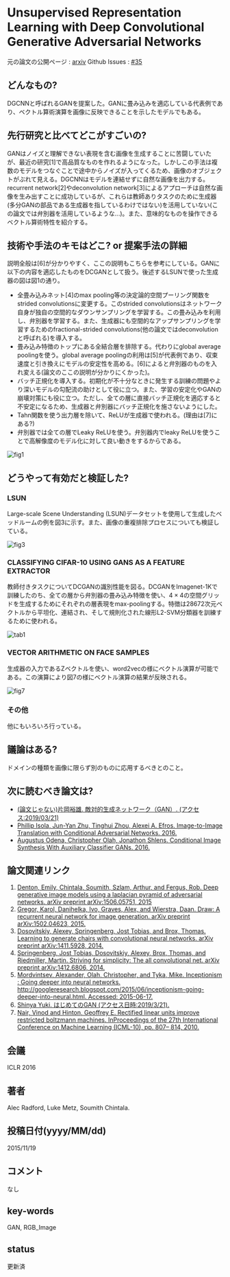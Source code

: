 # Unsupervised Representation Learning with Deep Convolutional Generative Adversarial Networks

元の論文の公開ページ : [arxiv](https://arxiv.org/abs/1511.06434)
Github Issues : [#35](https://github.com/Obarads/obarads.github.io/issues/35)

## どんなもの?
DGCNNと呼ばれるGANを提案した。GANに畳み込みを適応している代表例であり、ベクトル算術演算を画像に反映できることを示したモデルでもある。

## 先行研究と比べてどこがすごいの?
GANはノイズと理解できない表現を含む画像を生成することに苦闘していたが、最近の研究[1]で高品質なものを作れるようになった。しかしこの手法は複数のモデルをつなぐことで途中からノイズが入ってくるため、画像のオブジェクトがぶれて見える。DGCNNはモデルを連結せずに自然な画像を出力する。recurrent network[2]やdeconvolution network[3]によるアプローチは自然な画像を生み出すことに成功しているが、これらは教師ありタスクのために生成器(多分GANの部品である生成器を指しているわけではない)を活用していない(この論文では弁別器を活用しているような...)。また、意味的なものを操作できるベクトル算術特性を紹介する。

## 技術や手法のキモはどこ? or 提案手法の詳細
説明全般は[6]が分かりやすく、ここの説明もこちらを参考にしている。GANに以下の内容を適応したものをDCGANとして扱う。後述するLSUNで使った生成器の図は図1の通り。
- 全畳み込みネット[4]のmax pooling等の決定論的空間プーリング関数をstrided convolutionsに変更する。このstrided convolutionsはネットワーク自身が独自の空間的なダウンサンプリングを学習する。この畳み込みを利用し、弁別器を学習する。また、生成器にも空間的なアップサンプリングを学習するためのfractional-strided convolutions(他の論文ではdeconvolutionと呼ばれる)を導入する。
- 畳み込み特徴のトップにある全結合層を排除する。代わりにglobal average poolingを使う。global average poolingの利用は[5]が代表例であり、収束速度と引き換えにモデルの安定性を高める。[6]によると弁別器のものを入れ変える(論文のここの説明が分かりにくかった)。
- バッチ正規化を導入する。初期化が不十分なときに発生する訓練の問題やより深いモデルの勾配流の助けとして役に立つ。また、学習の安定化やGANの崩壊対策にも役に立つ。ただし、全ての層に直接バッチ正規化を適応すると不安定になるため、生成器と弁別器にバッチ正規化を施さないようにした。
- Tahn関数を使う出力層を除いて、ReLUが生成器で使われる。(理由は[7]にある?)
- 弁別器では全ての層でLeaky ReLUを使う。弁別器内でleaky ReLUを使うことで高解像度のモデル化に対して良い動きをするからである。

![fig1](img/URLwDCGAN/fig1.png)

## どうやって有効だと検証した?
### LSUN
Large-scale Scene Understanding (LSUN)データセットを使用して生成したベッドルームの例を図3に示す。また、画像の重複排除プロセスについても検証している。

![fig3](img/URLwDCGAN/fig3.png)

### CLASSIFYING CIFAR-10 USING GANS AS A FEATURE EXTRACTOR
教師付きタスクについてDCGANの識別性能を図る。DCGANをImagenet-1Kで訓練したのち、全ての層から弁別器の畳み込み特徴を使い、$4\times 4$の空間グリッドを生成するためにそれぞれの層表現をmax-poolingする。特徴は28672次元ベクトルから平坦化、連結され、そして規則化された線形L2-SVM分類器を訓練するために使われる。

![tab1](img/URLwDCGAN/tab1.png)

### VECTOR ARITHMETIC ON FACE SAMPLES
生成器の入力であるZベクトルを使い、word2vecの様にベクトル演算が可能である。この演算により図7の様にベクトル演算の結果が反映される。

![fig7](img/URLwDCGAN/fig7.png)

### その他
他にもいろいろ行っている。

## 議論はある?
ドメインの種類を画像に限らず別のものに応用するべきとのこと。

## 次に読むべき論文は?
- [(論文じゃない)片岡裕雄. 敵対的生成ネットワーク（GAN）. (アクセス:2019/03/21)](https://www.slideshare.net/cvpaperchallenge/gan-133159239)
- [Phillip Isola, Jun-Yan Zhu, Tinghui Zhou, Alexei A. Efros. Image-to-Image Translation with Conditional Adversarial Networks. 2016.](https://arxiv.org/abs/1611.07004)
- [Augustus Odena, Christopher Olah, Jonathon Shlens. Conditional Image Synthesis With Auxiliary Classifier GANs. 2016.](https://arxiv.org/abs/1610.09585)

## 論文関連リンク
1. [Denton, Emily, Chintala, Soumith, Szlam, Arthur, and Fergus, Rob. Deep generative image models using a laplacian pyramid of adversarial networks. arXiv preprint arXiv:1506.05751, 2015](https://arxiv.org/abs/1506.05751)
2. [Gregor, Karol, Danihelka, Ivo, Graves, Alex, and Wierstra, Daan. Draw: A recurrent neural network for image generation. arXiv preprint arXiv:1502.04623, 2015.](https://arxiv.org/abs/1502.04623)
3. [Dosovitskiy, Alexey, Springenberg, Jost Tobias, and Brox, Thomas. Learning to generate chairs with convolutional neural networks. arXiv preprint arXiv:1411.5928, 2014.](https://arxiv.org/abs/1411.5928)
4. [Springenberg, Jost Tobias, Dosovitskiy, Alexey, Brox, Thomas, and Riedmiller, Martin. Striving for simplicity: The all convolutional net. arXiv preprint arXiv:1412.6806, 2014.](https://arxiv.org/abs/1412.6806)
5. [Mordvintsev, Alexander, Olah, Christopher, and Tyka, Mike. Inceptionism : Going deeper into neural networks. http://googleresearch.blogspot.com/2015/06/inceptionism-going-deeper-into-neural.html. Accessed: 2015-06-17.](http://googleresearch.blogspot.com/2015/06/inceptionism-going-deeper-into-neural.html)
6. [Shinya Yuki. はじめてのGAN (アクセス日時:2019/3/21).](https://elix-tech.github.io/ja/2017/02/06/gan.html)
7. [Nair, Vinod and Hinton, Geoffrey E. Rectified linear units improve restricted boltzmann machines. InProceedings of the 27th International Conference on Machine Learning (ICML-10), pp. 807– 814, 2010.](http://citeseerx.ist.psu.edu/viewdoc/download?doi=10.1.1.165.6419&rep=rep1&type=pdf)

## 会議
ICLR 2016

## 著者
Alec Radford, Luke Metz, Soumith Chintala.

## 投稿日付(yyyy/MM/dd)
2015/11/19

## コメント
なし

## key-words
GAN, RGB_Image

## status
更新済